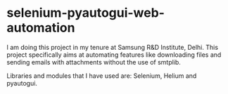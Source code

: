 # selenium-pyautogui-web-automation

I am doing this project in my tenure at Samsung R&D Institute, Delhi. This project specifically aims at automating features like downloading files and sending emails with attachments without the use of smtplib.

Libraries and modules that I have used are: Selenium, Helium and pyautogui.
